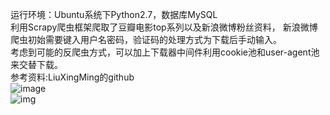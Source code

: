 运行环境：Ubuntu系统下Python2.7，数据库MySQL</br>
利用Scrapy爬虫框架爬取了豆瓣电影top系列以及新浪微博粉丝资料，
新浪微博爬虫初始需要键入用户名密码，验证码的处理方式为下载后手动输入。</br>
考虑到可能的反爬虫方式，可以加上下载器中间件利用cookie池和user-agent池来交替下载。</br>
参考资料:LiuXingMing的github</br>
![image](https://raw.githubusercontent.com/shichangtai/ScrapySpider/master/screenshots/douban.png)</br>
![img](https://raw.githubusercontent.com/shichangtai/ScrapySpider/master/screenshots/sina.png)
